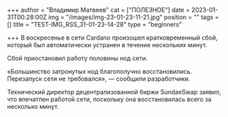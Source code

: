 +++
author = "Владимир Матвеев"
cat = ["ПОЛЕЗНОЕ"]
date = 2023-01-31T00:28:00Z
img = "/images/img-23-01-23-11-21.jpg"
position = ""
tags = []
title = "TEST-IMG_RSS_31-01-23-14-28"
type = "beginners"

+++
В воскресенье в сети Cardano произошел кратковременный сбой, который был автоматически устранен в течение нескольких минут.

Сбой приостановил работу половины нод сети.

«Большинство затронутых нод благополучно восстановились. Перезапуск сети не требовался», — сообщили разработчики.

Технический директор децентрализованной биржи SundaeSwap заявил, что впечатлен работой сети, поскольку она восстановилась всего за несколько минут.